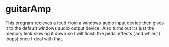 # guitarAmp
This program recieves a feed from a windows audio input device then gives it to the default windows audio output device.
Also turns out its just the memory leak slowing it down so I will finish the pedal effects (and while(1) loops) once I deal with that.
